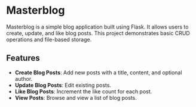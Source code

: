 # Masterblog

Masterblog is a simple blog application built using Flask. It allows users to create, update, and like blog posts. This project demonstrates basic CRUD operations and file-based storage.

## Features

- **Create Blog Posts**: Add new posts with a title, content, and optional author.
- **Update Blog Posts**: Edit existing posts.
- **Like Blog Posts**: Increment the like count for each post.
- **View Posts**: Browse and view a list of blog posts.


